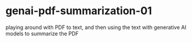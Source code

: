 # genai-pdf-summarization-01
playing around with PDF to text, and then using the text with generative AI models to summarize the PDF


